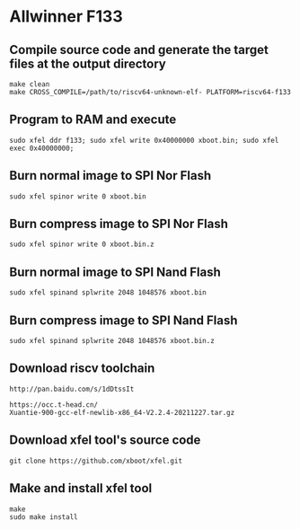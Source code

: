 # Allwinner F133

## Compile source code and generate the target files at the output directory
```shell
make clean
make CROSS_COMPILE=/path/to/riscv64-unknown-elf- PLATFORM=riscv64-f133
```

## Program to RAM and execute
```shell
sudo xfel ddr f133; sudo xfel write 0x40000000 xboot.bin; sudo xfel exec 0x40000000;
```

## Burn normal image to SPI Nor Flash
```shell
sudo xfel spinor write 0 xboot.bin
```

## Burn compress image to SPI Nor Flash
```shell
sudo xfel spinor write 0 xboot.bin.z
```

## Burn normal image to SPI Nand Flash
```shell
sudo xfel spinand splwrite 2048 1048576 xboot.bin
```

## Burn compress image to SPI Nand Flash
```shell
sudo xfel spinand splwrite 2048 1048576 xboot.bin.z
```

## Download riscv toolchain
```shell
http://pan.baidu.com/s/1dDtssIt

```
```
https://occ.t-head.cn/
Xuantie-900-gcc-elf-newlib-x86_64-V2.2.4-20211227.tar.gz
```

## Download xfel tool's source code
```shell
git clone https://github.com/xboot/xfel.git
```

## Make and install xfel tool
```shell
make
sudo make install
```

